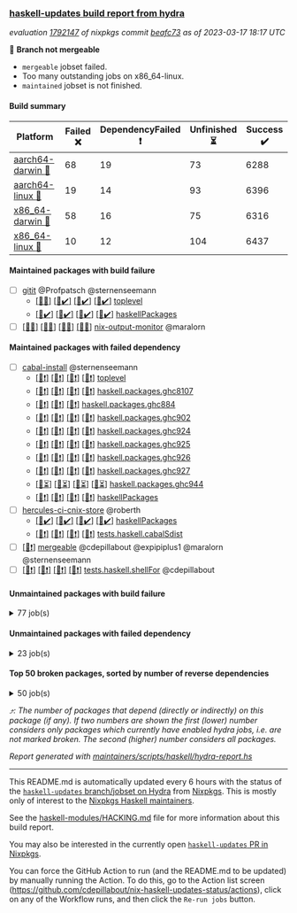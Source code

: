 ### [haskell-updates build report from hydra](https://hydra.nixos.org/jobset/nixpkgs/haskell-updates)
*evaluation [1792147](https://hydra.nixos.org/eval/1792147) of nixpkgs commit [beafc73](https://github.com/NixOS/nixpkgs/commits/beafc73774e756ccba5d3fc5baf2951e1de35300) as of 2023-03-17 18:17 UTC*

:red_circle: **Branch not mergeable**
  * `mergeable` jobset failed.
  * Too many outstanding jobs on x86_64-linux.
  * `maintained` jobset is not finished.

#### Build summary

 | Platform | Failed :x: | DependencyFailed :heavy_exclamation_mark: | Unfinished :hourglass_flowing_sand: | Success :heavy_check_mark: | 
 | --- | --- | --- | --- | --- | 
 | [aarch64-darwin :green_apple:](https://hydra.nixos.org/eval/1792147?filter=.aarch64-darwin) | 68 | 19 | 73 | 6288 | 
 | [aarch64-linux :iphone:](https://hydra.nixos.org/eval/1792147?filter=.aarch64-linux) | 19 | 14 | 93 | 6396 | 
 | [x86_64-darwin :apple:](https://hydra.nixos.org/eval/1792147?filter=.x86_64-darwin) | 58 | 16 | 75 | 6316 | 
 | [x86_64-linux :penguin:](https://hydra.nixos.org/eval/1792147?filter=.x86_64-linux) | 10 | 12 | 104 | 6437 | 
#### Maintained packages with build failure
- [ ] [gitit](https://hydra.nixos.org/eval/1792147?filter=gitit) @Profpatsch @sternenseemann
  - [[:green_apple::x:]](https://hydra.nixos.org/build/212824780) [[:iphone::heavy_check_mark:]](https://hydra.nixos.org/build/212837521) [[:apple::heavy_check_mark:]](https://hydra.nixos.org/build/212827322) [[:penguin::heavy_check_mark:]](https://hydra.nixos.org/build/212811791) [toplevel](https://hydra.nixos.org/eval/1792147?filter=gitit)
  - [[:green_apple::heavy_check_mark:]](https://hydra.nixos.org/build/212836199) [[:iphone::heavy_check_mark:]](https://hydra.nixos.org/build/212813012) [[:apple::heavy_check_mark:]](https://hydra.nixos.org/build/212833558) [[:penguin::heavy_check_mark:]](https://hydra.nixos.org/build/212816280) [haskellPackages](https://hydra.nixos.org/eval/1792147?filter=haskellPackages.gitit)
- [ ] [[:green_apple::x:]](https://hydra.nixos.org/build/212819221) [[:iphone::x:]](https://hydra.nixos.org/build/212835446) [[:apple::x:]](https://hydra.nixos.org/build/212832238) [[:penguin::x:]](https://hydra.nixos.org/build/212827991) [nix-output-monitor](https://hydra.nixos.org/eval/1792147?filter=nix-output-monitor) @maralorn
#### Maintained packages with failed dependency
- [ ] [cabal-install](https://hydra.nixos.org/eval/1792147?filter=cabal-install) @sternenseemann
  - [[:green_apple::heavy_exclamation_mark:]](https://hydra.nixos.org/build/212828092) [[:iphone::heavy_exclamation_mark:]](https://hydra.nixos.org/build/212823268) [[:apple::heavy_exclamation_mark:]](https://hydra.nixos.org/build/212832066) [[:penguin::heavy_exclamation_mark:]](https://hydra.nixos.org/build/212828962) [toplevel](https://hydra.nixos.org/eval/1792147?filter=cabal-install)
  - [[:green_apple::heavy_exclamation_mark:]](https://hydra.nixos.org/build/212822576) [[:iphone::heavy_exclamation_mark:]](https://hydra.nixos.org/build/212822421) [[:apple::heavy_exclamation_mark:]](https://hydra.nixos.org/build/212812984) [[:penguin::heavy_exclamation_mark:]](https://hydra.nixos.org/build/212823524) [haskell.packages.ghc8107](https://hydra.nixos.org/eval/1792147?filter=haskell.packages.ghc8107.cabal-install)
  -  [[:iphone::heavy_exclamation_mark:]](https://hydra.nixos.org/build/212821282) [[:apple::heavy_exclamation_mark:]](https://hydra.nixos.org/build/212834006) [[:penguin::heavy_exclamation_mark:]](https://hydra.nixos.org/build/212820708) [haskell.packages.ghc884](https://hydra.nixos.org/eval/1792147?filter=haskell.packages.ghc884.cabal-install)
  - [[:green_apple::heavy_exclamation_mark:]](https://hydra.nixos.org/build/212811641) [[:iphone::heavy_exclamation_mark:]](https://hydra.nixos.org/build/212824278) [[:apple::heavy_exclamation_mark:]](https://hydra.nixos.org/build/212817404) [[:penguin::heavy_exclamation_mark:]](https://hydra.nixos.org/build/212829178) [haskell.packages.ghc902](https://hydra.nixos.org/eval/1792147?filter=haskell.packages.ghc902.cabal-install)
  - [[:green_apple::heavy_exclamation_mark:]](https://hydra.nixos.org/build/212811679) [[:iphone::heavy_exclamation_mark:]](https://hydra.nixos.org/build/212836777) [[:apple::heavy_exclamation_mark:]](https://hydra.nixos.org/build/212825605) [[:penguin::heavy_exclamation_mark:]](https://hydra.nixos.org/build/212813331) [haskell.packages.ghc924](https://hydra.nixos.org/eval/1792147?filter=haskell.packages.ghc924.cabal-install)
  - [[:green_apple::heavy_exclamation_mark:]](https://hydra.nixos.org/build/212815250) [[:iphone::heavy_exclamation_mark:]](https://hydra.nixos.org/build/212824140) [[:apple::heavy_exclamation_mark:]](https://hydra.nixos.org/build/212831055) [[:penguin::heavy_exclamation_mark:]](https://hydra.nixos.org/build/212828010) [haskell.packages.ghc925](https://hydra.nixos.org/eval/1792147?filter=haskell.packages.ghc925.cabal-install)
  - [[:green_apple::heavy_exclamation_mark:]](https://hydra.nixos.org/build/212827116) [[:iphone::heavy_exclamation_mark:]](https://hydra.nixos.org/build/212832097) [[:apple::heavy_exclamation_mark:]](https://hydra.nixos.org/build/212814814) [[:penguin::heavy_exclamation_mark:]](https://hydra.nixos.org/build/212834466) [haskell.packages.ghc926](https://hydra.nixos.org/eval/1792147?filter=haskell.packages.ghc926.cabal-install)
  - [[:green_apple::heavy_exclamation_mark:]](https://hydra.nixos.org/build/212818876) [[:iphone::heavy_exclamation_mark:]](https://hydra.nixos.org/build/212830692) [[:apple::heavy_exclamation_mark:]](https://hydra.nixos.org/build/212824280) [[:penguin::heavy_exclamation_mark:]](https://hydra.nixos.org/build/212831890) [haskell.packages.ghc927](https://hydra.nixos.org/eval/1792147?filter=haskell.packages.ghc927.cabal-install)
  - [[:green_apple::hourglass_flowing_sand:]](https://hydra.nixos.org/build/213103918) [[:iphone::hourglass_flowing_sand:]](https://hydra.nixos.org/build/213104012) [[:apple::hourglass_flowing_sand:]](https://hydra.nixos.org/build/213104136) [[:penguin::hourglass_flowing_sand:]](https://hydra.nixos.org/build/213103942) [haskell.packages.ghc944](https://hydra.nixos.org/eval/1792147?filter=haskell.packages.ghc944.cabal-install)
  - [[:green_apple::heavy_exclamation_mark:]](https://hydra.nixos.org/build/212830302) [[:iphone::heavy_exclamation_mark:]](https://hydra.nixos.org/build/212827104) [[:apple::heavy_exclamation_mark:]](https://hydra.nixos.org/build/212834795) [[:penguin::heavy_exclamation_mark:]](https://hydra.nixos.org/build/212827602) [haskellPackages](https://hydra.nixos.org/eval/1792147?filter=haskellPackages.cabal-install)
- [ ] [hercules-ci-cnix-store](https://hydra.nixos.org/eval/1792147?filter=hercules-ci-cnix-store) @roberth
  - [[:green_apple::heavy_check_mark:]](https://hydra.nixos.org/build/212815892) [[:iphone::heavy_check_mark:]](https://hydra.nixos.org/build/212814278) [[:apple::heavy_check_mark:]](https://hydra.nixos.org/build/212835821) [[:penguin::heavy_check_mark:]](https://hydra.nixos.org/build/212815872) [haskellPackages](https://hydra.nixos.org/eval/1792147?filter=haskellPackages.hercules-ci-cnix-store)
  - [[:green_apple::heavy_exclamation_mark:]](https://hydra.nixos.org/build/212812258) [[:iphone::heavy_exclamation_mark:]](https://hydra.nixos.org/build/212820231) [[:apple::heavy_exclamation_mark:]](https://hydra.nixos.org/build/212832109) [[:penguin::heavy_exclamation_mark:]](https://hydra.nixos.org/build/212827871) [tests.haskell.cabalSdist](https://hydra.nixos.org/eval/1792147?filter=tests.haskell.cabalSdist.hercules-ci-cnix-store)
- [ ] [[:penguin::heavy_exclamation_mark:]](https://hydra.nixos.org/build/212819229) [mergeable](https://hydra.nixos.org/eval/1792147?filter=mergeable) @cdepillabout @expipiplus1 @maralorn @sternenseemann
- [ ] [[:green_apple::heavy_exclamation_mark:]](https://hydra.nixos.org/build/212831606) [[:iphone::heavy_exclamation_mark:]](https://hydra.nixos.org/build/212835324) [[:apple::heavy_exclamation_mark:]](https://hydra.nixos.org/build/212832338) [[:penguin::heavy_exclamation_mark:]](https://hydra.nixos.org/build/212833490) [tests.haskell.shellFor](https://hydra.nixos.org/eval/1792147?filter=tests.haskell.shellFor) @cdepillabout
#### Unmaintained packages with build failure
<details><summary>77 job(s) </summary>

- [ ] [[:green_apple::x:]](https://hydra.nixos.org/build/212816877) [[:iphone::x:]](https://hydra.nixos.org/build/212817766) [[:apple::x:]](https://hydra.nixos.org/build/212837691) [[:penguin::x:]](https://hydra.nixos.org/build/212816684) [haskellPackages.cabal-install-solver](https://hydra.nixos.org/eval/1792147?filter=haskellPackages.cabal-install-solver)  :arrow_heading_up: 2 | 2
- [ ] [[:green_apple::heavy_check_mark:]](https://hydra.nixos.org/build/212825832) [[:iphone::heavy_check_mark:]](https://hydra.nixos.org/build/212825347) [[:apple::x:]](https://hydra.nixos.org/build/212835167) [[:penguin::heavy_check_mark:]](https://hydra.nixos.org/build/212819244) [haskellPackages.quic](https://hydra.nixos.org/eval/1792147?filter=haskellPackages.quic)  :arrow_heading_up: 2 | 2
- [ ] [[:green_apple::x:]](https://hydra.nixos.org/build/212836264) [[:iphone::heavy_check_mark:]](https://hydra.nixos.org/build/212815533) [[:apple::heavy_check_mark:]](https://hydra.nixos.org/build/212836624) [[:penguin::heavy_check_mark:]](https://hydra.nixos.org/build/212821702) [haskellPackages.junit-xml](https://hydra.nixos.org/eval/1792147?filter=haskellPackages.junit-xml)  :arrow_heading_up: 1 | 9
- [ ] [[:green_apple::x:]](https://hydra.nixos.org/build/212835960) [[:iphone::x:]](https://hydra.nixos.org/build/212819424) [[:apple::heavy_check_mark:]](https://hydra.nixos.org/build/212820265) [[:penguin::heavy_check_mark:]](https://hydra.nixos.org/build/212824119) [haskellPackages.hw-simd](https://hydra.nixos.org/eval/1792147?filter=haskellPackages.hw-simd)  :arrow_heading_up: 1 | 8
- [ ] [[:green_apple::x:]](https://hydra.nixos.org/build/212820732) [[:iphone::heavy_check_mark:]](https://hydra.nixos.org/build/212824910) [[:apple::heavy_check_mark:]](https://hydra.nixos.org/build/212822729) [[:penguin::heavy_check_mark:]](https://hydra.nixos.org/build/212830270) [haskellPackages.hpath-directory](https://hydra.nixos.org/eval/1792147?filter=haskellPackages.hpath-directory)  :arrow_heading_up: 1 | 3
- [ ] [[:green_apple::heavy_check_mark:]](https://hydra.nixos.org/build/212826983) [[:iphone::x:]](https://hydra.nixos.org/build/212829231) [[:apple::heavy_check_mark:]](https://hydra.nixos.org/build/212835234) [[:penguin::heavy_check_mark:]](https://hydra.nixos.org/build/212828163) [haskellPackages.long-double](https://hydra.nixos.org/eval/1792147?filter=haskellPackages.long-double)  :arrow_heading_up: 1 | 2
- [ ] [[:green_apple::x:]](https://hydra.nixos.org/build/212830537) [[:iphone::heavy_check_mark:]](https://hydra.nixos.org/build/212836541) [[:apple::x:]](https://hydra.nixos.org/build/212835610) [[:penguin::heavy_check_mark:]](https://hydra.nixos.org/build/212823972) [haskellPackages.posix-socket](https://hydra.nixos.org/eval/1792147?filter=haskellPackages.posix-socket)  :arrow_heading_up: 1 | 2
- [ ] [[:green_apple::x:]](https://hydra.nixos.org/build/212821003) [[:iphone::x:]](https://hydra.nixos.org/build/212833806) [[:apple::x:]](https://hydra.nixos.org/build/212827778) [[:penguin::x:]](https://hydra.nixos.org/build/212821989) [haskellPackages.yaml-unscrambler](https://hydra.nixos.org/eval/1792147?filter=haskellPackages.yaml-unscrambler)  :arrow_heading_up: 1 | 2
- [ ] [[:green_apple::heavy_check_mark:]](https://hydra.nixos.org/build/212827603) [[:iphone::x:]](https://hydra.nixos.org/build/212826293) [[:apple::heavy_check_mark:]](https://hydra.nixos.org/build/212812844) [[:penguin::heavy_check_mark:]](https://hydra.nixos.org/build/212814221) [haskellPackages.nlopt-haskell](https://hydra.nixos.org/eval/1792147?filter=haskellPackages.nlopt-haskell)  :arrow_heading_up: 1 | 1
- [ ] [[:green_apple::x:]](https://hydra.nixos.org/build/212827697) [[:iphone::heavy_check_mark:]](https://hydra.nixos.org/build/212837338) [[:apple::x:]](https://hydra.nixos.org/build/212818004) [[:penguin::heavy_check_mark:]](https://hydra.nixos.org/build/212812987) [haskellPackages.openal-ffi](https://hydra.nixos.org/eval/1792147?filter=haskellPackages.openal-ffi)  :arrow_heading_up: 1 | 1
- [ ] [[:apple::x:]](https://hydra.nixos.org/build/212811187) [[:penguin::heavy_check_mark:]](https://hydra.nixos.org/build/212828003) [haskellPackages.swisstable](https://hydra.nixos.org/eval/1792147?filter=haskellPackages.swisstable)  :arrow_heading_up: 1 | 1
- [ ] [[:green_apple::heavy_check_mark:]](https://hydra.nixos.org/build/212820538) [[:iphone::x:]](https://hydra.nixos.org/build/212820394) [[:apple::heavy_check_mark:]](https://hydra.nixos.org/build/212815461) [[:penguin::heavy_check_mark:]](https://hydra.nixos.org/build/212833814) [haskellPackages.freetype2](https://hydra.nixos.org/eval/1792147?filter=haskellPackages.freetype2)  :arrow_heading_up: 0 | 10
- [ ] [[:green_apple::x:]](https://hydra.nixos.org/build/212812714) [[:iphone::heavy_check_mark:]](https://hydra.nixos.org/build/212832386) [[:apple::x:]](https://hydra.nixos.org/build/212824573) [[:penguin::heavy_check_mark:]](https://hydra.nixos.org/build/212827113) [haskellPackages.pipes-zlib](https://hydra.nixos.org/eval/1792147?filter=haskellPackages.pipes-zlib)  :arrow_heading_up: 0 | 5
- [ ] [[:green_apple::x:]](https://hydra.nixos.org/build/212832824) [[:iphone::heavy_check_mark:]](https://hydra.nixos.org/build/212828860) [[:apple::heavy_check_mark:]](https://hydra.nixos.org/build/212811303) [[:penguin::heavy_check_mark:]](https://hydra.nixos.org/build/212813153) [haskellPackages.folds](https://hydra.nixos.org/eval/1792147?filter=haskellPackages.folds)  :arrow_heading_up: 0 | 3
- [ ] [[:green_apple::x:]](https://hydra.nixos.org/build/212829325) [[:iphone::heavy_check_mark:]](https://hydra.nixos.org/build/212817299) [[:apple::heavy_check_mark:]](https://hydra.nixos.org/build/212815703) [[:penguin::heavy_check_mark:]](https://hydra.nixos.org/build/212825787) [haskellPackages.gauge](https://hydra.nixos.org/eval/1792147?filter=haskellPackages.gauge)  :arrow_heading_up: 0 | 3
- [ ] [[:green_apple::x:]](https://hydra.nixos.org/build/212814335) [[:iphone::x:]](https://hydra.nixos.org/build/212828686) [[:apple::heavy_check_mark:]](https://hydra.nixos.org/build/212815496) [[:penguin::heavy_check_mark:]](https://hydra.nixos.org/build/212820167) [haskellPackages.picosat](https://hydra.nixos.org/eval/1792147?filter=haskellPackages.picosat)  :arrow_heading_up: 0 | 3
- [ ] [[:green_apple::x:]](https://hydra.nixos.org/build/212828398) [[:iphone::heavy_check_mark:]](https://hydra.nixos.org/build/212829475) [[:apple::heavy_check_mark:]](https://hydra.nixos.org/build/212820967) [[:penguin::heavy_check_mark:]](https://hydra.nixos.org/build/212815368) [haskellPackages.LibZip](https://hydra.nixos.org/eval/1792147?filter=haskellPackages.LibZip)  :arrow_heading_up: 0 | 2
- [ ] [[:green_apple::x:]](https://hydra.nixos.org/build/212811142) [[:iphone::x:]](https://hydra.nixos.org/build/212828777) [[:apple::x:]](https://hydra.nixos.org/build/212817810) [[:penguin::x:]](https://hydra.nixos.org/build/212827416) [haskellPackages.json-rpc](https://hydra.nixos.org/eval/1792147?filter=haskellPackages.json-rpc)  :arrow_heading_up: 0 | 2
- [ ] [[:green_apple::x:]](https://hydra.nixos.org/build/212832143) [[:iphone::heavy_check_mark:]](https://hydra.nixos.org/build/212837001) [[:apple::heavy_check_mark:]](https://hydra.nixos.org/build/212822805) [[:penguin::heavy_check_mark:]](https://hydra.nixos.org/build/212813771) [haskellPackages.rocksdb-haskell](https://hydra.nixos.org/eval/1792147?filter=haskellPackages.rocksdb-haskell)  :arrow_heading_up: 0 | 2
- [ ] [[:green_apple::x:]](https://hydra.nixos.org/build/212820033) [[:iphone::heavy_check_mark:]](https://hydra.nixos.org/build/212834264) [[:apple::x:]](https://hydra.nixos.org/build/212830634) [[:penguin::heavy_check_mark:]](https://hydra.nixos.org/build/212832646) [haskellPackages.h-raylib](https://hydra.nixos.org/eval/1792147?filter=haskellPackages.h-raylib)  :arrow_heading_up: 0 | 1
- [ ] [[:green_apple::x:]](https://hydra.nixos.org/build/212828211) [[:iphone::heavy_check_mark:]](https://hydra.nixos.org/build/212823707) [[:apple::x:]](https://hydra.nixos.org/build/212822857) [[:penguin::heavy_check_mark:]](https://hydra.nixos.org/build/212826651) [haskellPackages.hamid](https://hydra.nixos.org/eval/1792147?filter=haskellPackages.hamid)  :arrow_heading_up: 0 | 1
- [ ] [[:green_apple::heavy_check_mark:]](https://hydra.nixos.org/build/212833897) [[:iphone::heavy_check_mark:]](https://hydra.nixos.org/build/212836130) [[:apple::x:]](https://hydra.nixos.org/build/212829865) [[:penguin::heavy_check_mark:]](https://hydra.nixos.org/build/212836214) [haskellPackages.hmatrix-morpheus](https://hydra.nixos.org/eval/1792147?filter=haskellPackages.hmatrix-morpheus)  :arrow_heading_up: 0 | 1
- [ ] [[:green_apple::x:]](https://hydra.nixos.org/build/212837244) [[:iphone::heavy_check_mark:]](https://hydra.nixos.org/build/212829453) [[:apple::x:]](https://hydra.nixos.org/build/212815680) [[:penguin::heavy_check_mark:]](https://hydra.nixos.org/build/212824657) [haskellPackages.huckleberry](https://hydra.nixos.org/eval/1792147?filter=haskellPackages.huckleberry)  :arrow_heading_up: 0 | 1
- [ ] [[:green_apple::x:]](https://hydra.nixos.org/build/212836067) [[:iphone::heavy_check_mark:]](https://hydra.nixos.org/build/212819219) [[:apple::x:]](https://hydra.nixos.org/build/212811430) [[:penguin::heavy_check_mark:]](https://hydra.nixos.org/build/212812571) [haskellPackages.select](https://hydra.nixos.org/eval/1792147?filter=haskellPackages.select)  :arrow_heading_up: 0 | 1
- [ ] [[:green_apple::x:]](https://hydra.nixos.org/build/212832349) [[:iphone::heavy_check_mark:]](https://hydra.nixos.org/build/212827134) [[:apple::x:]](https://hydra.nixos.org/build/212825873) [[:penguin::heavy_check_mark:]](https://hydra.nixos.org/build/212823307) [haskellPackages.sysinfo](https://hydra.nixos.org/eval/1792147?filter=haskellPackages.sysinfo)  :arrow_heading_up: 0 | 1
- [ ] [[:green_apple::heavy_check_mark:]](https://hydra.nixos.org/build/212823496) [[:iphone::heavy_check_mark:]](https://hydra.nixos.org/build/212818936) [[:apple::x:]](https://hydra.nixos.org/build/212829242) [[:penguin::heavy_check_mark:]](https://hydra.nixos.org/build/212837428) [haskellPackages.FractalArt](https://hydra.nixos.org/eval/1792147?filter=haskellPackages.FractalArt) 
- [ ] [[:green_apple::heavy_check_mark:]](https://hydra.nixos.org/build/212824500) [[:iphone::x:]](https://hydra.nixos.org/build/212832489) [[:apple::heavy_check_mark:]](https://hydra.nixos.org/build/212826321) [[:penguin::heavy_check_mark:]](https://hydra.nixos.org/build/212829080) [haskellPackages.HsASA](https://hydra.nixos.org/eval/1792147?filter=haskellPackages.HsASA) 
- [ ] [[:green_apple::x:]](https://hydra.nixos.org/build/212824634) [[:iphone::heavy_check_mark:]](https://hydra.nixos.org/build/212821147) [[:apple::x:]](https://hydra.nixos.org/build/212829701) [[:penguin::heavy_check_mark:]](https://hydra.nixos.org/build/212834488) [haskellPackages.al](https://hydra.nixos.org/eval/1792147?filter=haskellPackages.al) 
- [ ] [[:green_apple::heavy_check_mark:]](https://hydra.nixos.org/build/212833016) [[:iphone::heavy_check_mark:]](https://hydra.nixos.org/build/212834331) [[:apple::x:]](https://hydra.nixos.org/build/212811587) [[:penguin::heavy_check_mark:]](https://hydra.nixos.org/build/212811774) [haskellPackages.env-extra](https://hydra.nixos.org/eval/1792147?filter=haskellPackages.env-extra) 
- [ ] [[:green_apple::x:]](https://hydra.nixos.org/build/212831583) [[:iphone::heavy_check_mark:]](https://hydra.nixos.org/build/212820871) [[:apple::x:]](https://hydra.nixos.org/build/212812959) [[:penguin::heavy_check_mark:]](https://hydra.nixos.org/build/212814376) [haskellPackages.epub-tools](https://hydra.nixos.org/eval/1792147?filter=haskellPackages.epub-tools) 
- [ ] [[:green_apple::x:]](https://hydra.nixos.org/build/212824787) [[:iphone::heavy_check_mark:]](https://hydra.nixos.org/build/212814615) [[:apple::heavy_check_mark:]](https://hydra.nixos.org/build/212825860) [[:penguin::heavy_check_mark:]](https://hydra.nixos.org/build/212828368) [haskellPackages.executable-hash](https://hydra.nixos.org/eval/1792147?filter=haskellPackages.executable-hash) 
- [ ] [[:green_apple::x:]](https://hydra.nixos.org/build/212831684) [[:iphone::heavy_check_mark:]](https://hydra.nixos.org/build/212829182) [[:apple::x:]](https://hydra.nixos.org/build/212811217) [[:penguin::heavy_check_mark:]](https://hydra.nixos.org/build/212827650) [haskellPackages.float128](https://hydra.nixos.org/eval/1792147?filter=haskellPackages.float128) 
- [ ] [[:green_apple::x:]](https://hydra.nixos.org/build/212825834) [[:iphone::heavy_check_mark:]](https://hydra.nixos.org/build/212832897) [[:apple::x:]](https://hydra.nixos.org/build/212836298) [[:penguin::heavy_check_mark:]](https://hydra.nixos.org/build/212819688) [haskellPackages.fudgets](https://hydra.nixos.org/eval/1792147?filter=haskellPackages.fudgets) 
- [ ] [[:green_apple::x:]](https://hydra.nixos.org/build/212812696) [[:iphone::heavy_check_mark:]](https://hydra.nixos.org/build/212820207) [[:apple::x:]](https://hydra.nixos.org/build/212828929) [[:penguin::heavy_check_mark:]](https://hydra.nixos.org/build/212823076) [haskellPackages.gerrit](https://hydra.nixos.org/eval/1792147?filter=haskellPackages.gerrit) 
- [ ] [[:green_apple::x:]](https://hydra.nixos.org/build/212827867) [[:iphone::x:]](https://hydra.nixos.org/build/212818494) [[:apple::x:]](https://hydra.nixos.org/build/212812541) [[:penguin::x:]](https://hydra.nixos.org/build/212830839) [haskellPackages.goldplate](https://hydra.nixos.org/eval/1792147?filter=haskellPackages.goldplate) 
- [ ] [[:green_apple::x:]](https://hydra.nixos.org/build/212822005) [[:apple::x:]](https://hydra.nixos.org/build/212831588) [haskellPackages.gtk-mac-integration](https://hydra.nixos.org/eval/1792147?filter=haskellPackages.gtk-mac-integration) 
- [ ] [[:green_apple::x:]](https://hydra.nixos.org/build/212813593) [[:iphone::heavy_check_mark:]](https://hydra.nixos.org/build/212832549) [[:apple::x:]](https://hydra.nixos.org/build/212830280) [[:penguin::heavy_check_mark:]](https://hydra.nixos.org/build/212821320) [haskellPackages.gtk-traymanager](https://hydra.nixos.org/eval/1792147?filter=haskellPackages.gtk-traymanager) 
- [ ] [[:green_apple::x:]](https://hydra.nixos.org/build/212831093) [[:apple::x:]](https://hydra.nixos.org/build/212830491) [haskellPackages.gtk3-mac-integration](https://hydra.nixos.org/eval/1792147?filter=haskellPackages.gtk3-mac-integration) 
- [ ] [[:green_apple::x:]](https://hydra.nixos.org/build/212837351) [[:iphone::x:]](https://hydra.nixos.org/build/212816199) [[:apple::x:]](https://hydra.nixos.org/build/212812905) [[:penguin::x:]](https://hydra.nixos.org/build/212823532) [haskellPackages.halide-haskell](https://hydra.nixos.org/eval/1792147?filter=haskellPackages.halide-haskell) 
- [ ] [[:green_apple::x:]](https://hydra.nixos.org/build/212813172) [[:iphone::heavy_check_mark:]](https://hydra.nixos.org/build/212836835) [[:apple::x:]](https://hydra.nixos.org/build/212828791) [[:penguin::heavy_check_mark:]](https://hydra.nixos.org/build/212811455) [haskellPackages.highlight](https://hydra.nixos.org/eval/1792147?filter=haskellPackages.highlight) 
- [ ] [[:green_apple::x:]](https://hydra.nixos.org/build/212820870) [[:iphone::heavy_check_mark:]](https://hydra.nixos.org/build/212832815) [[:apple::x:]](https://hydra.nixos.org/build/212825100) [[:penguin::heavy_check_mark:]](https://hydra.nixos.org/build/212832998) [haskellPackages.hinotify-conduit](https://hydra.nixos.org/eval/1792147?filter=haskellPackages.hinotify-conduit) 
- [ ] [[:green_apple::x:]](https://hydra.nixos.org/build/212813211) [[:iphone::x:]](https://hydra.nixos.org/build/212830027) [[:apple::x:]](https://hydra.nixos.org/build/212817035) [[:penguin::x:]](https://hydra.nixos.org/build/212827490) [haskellPackages.hspec-api](https://hydra.nixos.org/eval/1792147?filter=haskellPackages.hspec-api) 
- [ ] [[:green_apple::x:]](https://hydra.nixos.org/build/212827590) [[:iphone::heavy_check_mark:]](https://hydra.nixos.org/build/212829801) [[:apple::x:]](https://hydra.nixos.org/build/212820950) [[:penguin::heavy_check_mark:]](https://hydra.nixos.org/build/212827663) [haskellPackages.hsshellscript](https://hydra.nixos.org/eval/1792147?filter=haskellPackages.hsshellscript) 
- [ ] [[:green_apple::x:]](https://hydra.nixos.org/build/212828744) [[:iphone::heavy_check_mark:]](https://hydra.nixos.org/build/212830888) [[:apple::x:]](https://hydra.nixos.org/build/212836247) [[:penguin::heavy_check_mark:]](https://hydra.nixos.org/build/212814311) [haskellPackages.hssourceinfo](https://hydra.nixos.org/eval/1792147?filter=haskellPackages.hssourceinfo) 
- [ ] [[:green_apple::x:]](https://hydra.nixos.org/build/212835921) [[:iphone::heavy_check_mark:]](https://hydra.nixos.org/build/212825506) [[:apple::x:]](https://hydra.nixos.org/build/212835515) [[:penguin::heavy_check_mark:]](https://hydra.nixos.org/build/212831008) [haskellPackages.hunspell-hs](https://hydra.nixos.org/eval/1792147?filter=haskellPackages.hunspell-hs) 
- [ ] [[:apple::x:]](https://hydra.nixos.org/build/212831484) [[:penguin::heavy_check_mark:]](https://hydra.nixos.org/build/212821842) [haskellPackages.inline-asm](https://hydra.nixos.org/eval/1792147?filter=haskellPackages.inline-asm) 
- [ ] [[:green_apple::x:]](https://hydra.nixos.org/build/212819228) [[:iphone::heavy_check_mark:]](https://hydra.nixos.org/build/212830695) [[:apple::x:]](https://hydra.nixos.org/build/212830371) [[:penguin::heavy_check_mark:]](https://hydra.nixos.org/build/212824600) [haskellPackages.interprocess](https://hydra.nixos.org/eval/1792147?filter=haskellPackages.interprocess) 
- [ ] [[:green_apple::x:]](https://hydra.nixos.org/build/212833756) [[:iphone::heavy_check_mark:]](https://hydra.nixos.org/build/212825403) [[:apple::x:]](https://hydra.nixos.org/build/212820546) [[:penguin::heavy_check_mark:]](https://hydra.nixos.org/build/212826020) [haskellPackages.intricacy](https://hydra.nixos.org/eval/1792147?filter=haskellPackages.intricacy) 
- [ ] [[:green_apple::x:]](https://hydra.nixos.org/build/212828660) [[:iphone::heavy_check_mark:]](https://hydra.nixos.org/build/212819941) [[:apple::x:]](https://hydra.nixos.org/build/212836045) [[:penguin::heavy_check_mark:]](https://hydra.nixos.org/build/212833331) [haskellPackages.ipcvar](https://hydra.nixos.org/eval/1792147?filter=haskellPackages.ipcvar) 
- [ ] [[:green_apple::x:]](https://hydra.nixos.org/build/212836193) [[:apple::x:]](https://hydra.nixos.org/build/212818288) [haskellPackages.kqueue](https://hydra.nixos.org/eval/1792147?filter=haskellPackages.kqueue) 
- [ ] [[:green_apple::x:]](https://hydra.nixos.org/build/212829391) [[:iphone::heavy_check_mark:]](https://hydra.nixos.org/build/212832128) [[:apple::heavy_check_mark:]](https://hydra.nixos.org/build/212822772) [[:penguin::heavy_check_mark:]](https://hydra.nixos.org/build/212828618) [haskellPackages.leveldb-haskell-fork](https://hydra.nixos.org/eval/1792147?filter=haskellPackages.leveldb-haskell-fork) 
- [ ] [[:green_apple::x:]](https://hydra.nixos.org/build/212833001) [[:iphone::heavy_check_mark:]](https://hydra.nixos.org/build/212822237) [[:apple::x:]](https://hydra.nixos.org/build/212816268) [[:penguin::heavy_check_mark:]](https://hydra.nixos.org/build/212816844) [haskellPackages.linux-framebuffer](https://hydra.nixos.org/eval/1792147?filter=haskellPackages.linux-framebuffer) 
- [ ] [[:green_apple::x:]](https://hydra.nixos.org/build/212831568) [[:iphone::heavy_check_mark:]](https://hydra.nixos.org/build/212833922) [[:apple::x:]](https://hydra.nixos.org/build/212823449) [[:penguin::heavy_check_mark:]](https://hydra.nixos.org/build/212822736) [haskellPackages.mediawiki2latex](https://hydra.nixos.org/eval/1792147?filter=haskellPackages.mediawiki2latex) 
- [ ] [[:green_apple::x:]](https://hydra.nixos.org/build/212826951) [[:iphone::heavy_check_mark:]](https://hydra.nixos.org/build/212822827) [[:apple::x:]](https://hydra.nixos.org/build/212822871) [[:penguin::heavy_check_mark:]](https://hydra.nixos.org/build/212835254) [haskellPackages.memfd](https://hydra.nixos.org/eval/1792147?filter=haskellPackages.memfd) 
- [ ] [[:green_apple::x:]](https://hydra.nixos.org/build/212811850) [[:iphone::heavy_check_mark:]](https://hydra.nixos.org/build/212820083) [[:apple::x:]](https://hydra.nixos.org/build/212816554) [[:penguin::heavy_check_mark:]](https://hydra.nixos.org/build/212811892) [haskellPackages.memzero](https://hydra.nixos.org/eval/1792147?filter=haskellPackages.memzero) 
- [ ] [[:green_apple::x:]](https://hydra.nixos.org/build/212817981) [[:iphone::x:]](https://hydra.nixos.org/build/212835132) [[:apple::x:]](https://hydra.nixos.org/build/212819546) [[:penguin::x:]](https://hydra.nixos.org/build/212811942) [haskellPackages.monocypher](https://hydra.nixos.org/eval/1792147?filter=haskellPackages.monocypher) 
- [ ] [[:green_apple::x:]](https://hydra.nixos.org/build/212821479) [[:iphone::x:]](https://hydra.nixos.org/build/212827995) [[:apple::x:]](https://hydra.nixos.org/build/212830624) [[:penguin::x:]](https://hydra.nixos.org/build/212818174) [haskellPackages.mosaico-lib](https://hydra.nixos.org/eval/1792147?filter=haskellPackages.mosaico-lib) 
- [ ] [[:green_apple::x:]](https://hydra.nixos.org/build/212825206) [[:iphone::heavy_check_mark:]](https://hydra.nixos.org/build/212811786) [[:apple::x:]](https://hydra.nixos.org/build/212818058) [[:penguin::heavy_check_mark:]](https://hydra.nixos.org/build/212823512) [haskellPackages.nix-serve-ng](https://hydra.nixos.org/eval/1792147?filter=haskellPackages.nix-serve-ng) 
- [ ] [[:green_apple::x:]](https://hydra.nixos.org/build/212826353) [[:iphone::heavy_check_mark:]](https://hydra.nixos.org/build/212817987) [[:apple::heavy_check_mark:]](https://hydra.nixos.org/build/212817466) [[:penguin::heavy_check_mark:]](https://hydra.nixos.org/build/212811449) [haskellPackages.perceptual-hash](https://hydra.nixos.org/eval/1792147?filter=haskellPackages.perceptual-hash) 
- [ ] [[:green_apple::x:]](https://hydra.nixos.org/build/212826178) [[:iphone::heavy_check_mark:]](https://hydra.nixos.org/build/212825209) [[:apple::x:]](https://hydra.nixos.org/build/212815120) [[:penguin::heavy_check_mark:]](https://hydra.nixos.org/build/212822875) [haskellPackages.persistent-pagination](https://hydra.nixos.org/eval/1792147?filter=haskellPackages.persistent-pagination) 
- [ ] [[:green_apple::x:]](https://hydra.nixos.org/build/212813369) [[:iphone::heavy_check_mark:]](https://hydra.nixos.org/build/212815183) [[:apple::x:]](https://hydra.nixos.org/build/212831650) [[:penguin::heavy_check_mark:]](https://hydra.nixos.org/build/212817503) [haskellPackages.phatsort](https://hydra.nixos.org/eval/1792147?filter=haskellPackages.phatsort) 
- [ ] [[:green_apple::x:]](https://hydra.nixos.org/build/212832722) [[:iphone::heavy_check_mark:]](https://hydra.nixos.org/build/212833817) [[:apple::x:]](https://hydra.nixos.org/build/212820723) [[:penguin::heavy_check_mark:]](https://hydra.nixos.org/build/212818533) [haskellPackages.ping-wrapper](https://hydra.nixos.org/eval/1792147?filter=haskellPackages.ping-wrapper) 
- [ ] [[:green_apple::x:]](https://hydra.nixos.org/build/212828303) [[:iphone::x:]](https://hydra.nixos.org/build/212822582) [[:apple::x:]](https://hydra.nixos.org/build/212812704) [[:penguin::x:]](https://hydra.nixos.org/build/212819440) [haskellPackages.poolboy](https://hydra.nixos.org/eval/1792147?filter=haskellPackages.poolboy) 
- [ ] [[:green_apple::x:]](https://hydra.nixos.org/build/212834408) [[:iphone::heavy_check_mark:]](https://hydra.nixos.org/build/212827736) [[:apple::x:]](https://hydra.nixos.org/build/212818368) [[:penguin::heavy_check_mark:]](https://hydra.nixos.org/build/212815373) [haskellPackages.posix-timer](https://hydra.nixos.org/eval/1792147?filter=haskellPackages.posix-timer) 
- [ ] [[:green_apple::x:]](https://hydra.nixos.org/build/212829128) [[:iphone::heavy_check_mark:]](https://hydra.nixos.org/build/212827710) [[:apple::x:]](https://hydra.nixos.org/build/212831840) [[:penguin::heavy_check_mark:]](https://hydra.nixos.org/build/212836984) [haskellPackages.procex](https://hydra.nixos.org/eval/1792147?filter=haskellPackages.procex) 
- [ ] [[:green_apple::x:]](https://hydra.nixos.org/build/212825646) [[:iphone::heavy_check_mark:]](https://hydra.nixos.org/build/212823862) [[:apple::x:]](https://hydra.nixos.org/build/212812151) [[:penguin::heavy_check_mark:]](https://hydra.nixos.org/build/212812654) [haskellPackages.pthread](https://hydra.nixos.org/eval/1792147?filter=haskellPackages.pthread) 
- [ ] [[:green_apple::x:]](https://hydra.nixos.org/build/212823291) [[:iphone::heavy_check_mark:]](https://hydra.nixos.org/build/212825331) [[:apple::x:]](https://hydra.nixos.org/build/212814686) [[:penguin::heavy_check_mark:]](https://hydra.nixos.org/build/212815468) [haskellPackages.sandwich-webdriver](https://hydra.nixos.org/eval/1792147?filter=haskellPackages.sandwich-webdriver) 
- [ ] [[:green_apple::x:]](https://hydra.nixos.org/build/212819010) [[:iphone::heavy_check_mark:]](https://hydra.nixos.org/build/212816564) [[:apple::x:]](https://hydra.nixos.org/build/212819762) [[:penguin::heavy_check_mark:]](https://hydra.nixos.org/build/212821722) [haskellPackages.servant-serialization](https://hydra.nixos.org/eval/1792147?filter=haskellPackages.servant-serialization) 
- [ ] [[:green_apple::x:]](https://hydra.nixos.org/build/212835406) [[:iphone::heavy_check_mark:]](https://hydra.nixos.org/build/212834528) [[:apple::heavy_check_mark:]](https://hydra.nixos.org/build/212825391) [[:penguin::heavy_check_mark:]](https://hydra.nixos.org/build/212825763) [haskellPackages.shared-memory](https://hydra.nixos.org/eval/1792147?filter=haskellPackages.shared-memory) 
- [ ] [[:green_apple::x:]](https://hydra.nixos.org/build/212825415) [[:iphone::heavy_check_mark:]](https://hydra.nixos.org/build/212820672) [[:apple::x:]](https://hydra.nixos.org/build/212815955) [[:penguin::heavy_check_mark:]](https://hydra.nixos.org/build/212837031) [haskellPackages.tailfile-hinotify](https://hydra.nixos.org/eval/1792147?filter=haskellPackages.tailfile-hinotify) 
- [ ] [[:iphone::x:]](https://hydra.nixos.org/build/212823710) [[:penguin::heavy_check_mark:]](https://hydra.nixos.org/build/212817872) [haskellPackages.tasty-papi](https://hydra.nixos.org/eval/1792147?filter=haskellPackages.tasty-papi) 
- [ ] [[:green_apple::x:]](https://hydra.nixos.org/build/212828768) [[:iphone::x:]](https://hydra.nixos.org/build/212830236) [[:apple::heavy_check_mark:]](https://hydra.nixos.org/build/212834866) [[:penguin::heavy_check_mark:]](https://hydra.nixos.org/build/212825835) [haskellPackages.wiringPi](https://hydra.nixos.org/eval/1792147?filter=haskellPackages.wiringPi) 
- [ ] [[:green_apple::x:]](https://hydra.nixos.org/build/212834385) [[:iphone::x:]](https://hydra.nixos.org/build/212834201) [[:apple::heavy_check_mark:]](https://hydra.nixos.org/build/212824710) [[:penguin::heavy_check_mark:]](https://hydra.nixos.org/build/212836821) [haskellPackages.x86-64bit](https://hydra.nixos.org/eval/1792147?filter=haskellPackages.x86-64bit) 
- [ ] [[:green_apple::x:]](https://hydra.nixos.org/build/212821563) [[:iphone::heavy_check_mark:]](https://hydra.nixos.org/build/212812866) [[:apple::x:]](https://hydra.nixos.org/build/212829612) [[:penguin::heavy_check_mark:]](https://hydra.nixos.org/build/212827369) [haskellPackages.xmonad-utils](https://hydra.nixos.org/eval/1792147?filter=haskellPackages.xmonad-utils) 
- [ ] [[:green_apple::x:]](https://hydra.nixos.org/build/212813305) [[:iphone::heavy_check_mark:]](https://hydra.nixos.org/build/212833557) [[:apple::x:]](https://hydra.nixos.org/build/212827507) [[:penguin::heavy_check_mark:]](https://hydra.nixos.org/build/212834815) [haskellPackages.yoga](https://hydra.nixos.org/eval/1792147?filter=haskellPackages.yoga) 
- [ ] [[:green_apple::x:]](https://hydra.nixos.org/build/212831441) [[:iphone::heavy_check_mark:]](https://hydra.nixos.org/build/212831113) [[:apple::hourglass_flowing_sand:]](https://hydra.nixos.org/build/212826528) [[:penguin::heavy_check_mark:]](https://hydra.nixos.org/build/212833880) [haskellPackages.zot](https://hydra.nixos.org/eval/1792147?filter=haskellPackages.zot) 
- [ ] [[:green_apple::x:]](https://hydra.nixos.org/build/212830628) [[:iphone::heavy_check_mark:]](https://hydra.nixos.org/build/212837334) [[:apple::x:]](https://hydra.nixos.org/build/212820973) [[:penguin::heavy_check_mark:]](https://hydra.nixos.org/build/212815873) [haskellPackages.zxcvbn-c](https://hydra.nixos.org/eval/1792147?filter=haskellPackages.zxcvbn-c) 
</details>

#### Unmaintained packages with failed dependency
<details><summary>23 job(s) </summary>

- [ ] [[:green_apple::heavy_check_mark:]](https://hydra.nixos.org/build/212831557) [[:iphone::heavy_check_mark:]](https://hydra.nixos.org/build/212819630) [[:apple::heavy_exclamation_mark:]](https://hydra.nixos.org/build/212818323) [[:penguin::heavy_check_mark:]](https://hydra.nixos.org/build/212816048) [haskellPackages.http3](https://hydra.nixos.org/eval/1792147?filter=haskellPackages.http3)  :arrow_heading_up: 1 | 1
- [ ] [[:green_apple::heavy_exclamation_mark:]](https://hydra.nixos.org/build/212814033) [[:iphone::heavy_check_mark:]](https://hydra.nixos.org/build/212825101) [[:apple::heavy_check_mark:]](https://hydra.nixos.org/build/212814572) [[:penguin::heavy_check_mark:]](https://hydra.nixos.org/build/212815153) [haskellPackages.pretty-diff](https://hydra.nixos.org/eval/1792147?filter=haskellPackages.pretty-diff)  :arrow_heading_up: 0 | 12
- [ ] [[:green_apple::heavy_exclamation_mark:]](https://hydra.nixos.org/build/212830949) [[:iphone::heavy_exclamation_mark:]](https://hydra.nixos.org/build/212822951) [[:apple::heavy_check_mark:]](https://hydra.nixos.org/build/212812616) [[:penguin::heavy_check_mark:]](https://hydra.nixos.org/build/212823882) [haskellPackages.hw-dsv](https://hydra.nixos.org/eval/1792147?filter=haskellPackages.hw-dsv)  :arrow_heading_up: 0 | 3
- [ ] [[:green_apple::heavy_exclamation_mark:]](https://hydra.nixos.org/build/212837440) [[:iphone::heavy_exclamation_mark:]](https://hydra.nixos.org/build/212824193) [[:apple::heavy_exclamation_mark:]](https://hydra.nixos.org/build/212826551) [[:penguin::heavy_exclamation_mark:]](https://hydra.nixos.org/build/212822106) [haskellPackages.domain](https://hydra.nixos.org/eval/1792147?filter=haskellPackages.domain)  :arrow_heading_up: 0 | 1
- [ ] [[:green_apple::heavy_exclamation_mark:]](https://hydra.nixos.org/build/212817649) [[:iphone::heavy_check_mark:]](https://hydra.nixos.org/build/212826948) [[:apple::heavy_exclamation_mark:]](https://hydra.nixos.org/build/212817963) [[:penguin::heavy_check_mark:]](https://hydra.nixos.org/build/212834752) [haskellPackages.network-dns](https://hydra.nixos.org/eval/1792147?filter=haskellPackages.network-dns)  :arrow_heading_up: 0 | 1
- [ ] [[:green_apple::heavy_exclamation_mark:]](https://hydra.nixos.org/build/212833083) [[:iphone::heavy_exclamation_mark:]](https://hydra.nixos.org/build/212819107) [[:apple::heavy_exclamation_mark:]](https://hydra.nixos.org/build/212819640) [[:penguin::heavy_exclamation_mark:]](https://hydra.nixos.org/build/212831927) [haskellPackages.agda2lagda](https://hydra.nixos.org/eval/1792147?filter=haskellPackages.agda2lagda) 
- [ ] [bootGhcjs](https://hydra.nixos.org/eval/1792147?filter=bootGhcjs) 
  - [[:green_apple::heavy_exclamation_mark:]](https://hydra.nixos.org/build/212813930) [[:iphone::heavy_exclamation_mark:]](https://hydra.nixos.org/build/212822719) [[:apple::heavy_exclamation_mark:]](https://hydra.nixos.org/build/212827478) [[:penguin::heavy_exclamation_mark:]](https://hydra.nixos.org/build/212832845) [haskell.compiler.ghcjs](https://hydra.nixos.org/eval/1792147?filter=haskell.compiler.ghcjs.bootGhcjs)
  - [[:green_apple::heavy_exclamation_mark:]](https://hydra.nixos.org/build/212830259) [[:iphone::heavy_exclamation_mark:]](https://hydra.nixos.org/build/212831004) [[:apple::heavy_exclamation_mark:]](https://hydra.nixos.org/build/212834370) [[:penguin::heavy_exclamation_mark:]](https://hydra.nixos.org/build/212823016) [haskell.compiler.ghcjs810](https://hydra.nixos.org/eval/1792147?filter=haskell.compiler.ghcjs810.bootGhcjs)
- [ ] [[:green_apple::heavy_exclamation_mark:]](https://hydra.nixos.org/build/212827096) [[:iphone::heavy_exclamation_mark:]](https://hydra.nixos.org/build/212833368) [[:apple::heavy_exclamation_mark:]](https://hydra.nixos.org/build/212835081) [[:penguin::heavy_exclamation_mark:]](https://hydra.nixos.org/build/212826584) [haskellPackages.domain-aeson](https://hydra.nixos.org/eval/1792147?filter=haskellPackages.domain-aeson) 
- [ ] [[:green_apple::heavy_exclamation_mark:]](https://hydra.nixos.org/build/212819844) [[:iphone::heavy_exclamation_mark:]](https://hydra.nixos.org/build/212821574) [[:apple::heavy_exclamation_mark:]](https://hydra.nixos.org/build/212829334) [[:penguin::heavy_exclamation_mark:]](https://hydra.nixos.org/build/212832784) [haskellPackages.domain-cereal](https://hydra.nixos.org/eval/1792147?filter=haskellPackages.domain-cereal) 
- [ ] [[:green_apple::heavy_exclamation_mark:]](https://hydra.nixos.org/build/212816300) [[:iphone::heavy_exclamation_mark:]](https://hydra.nixos.org/build/212814811) [[:apple::heavy_exclamation_mark:]](https://hydra.nixos.org/build/212833329) [[:penguin::heavy_exclamation_mark:]](https://hydra.nixos.org/build/212829416) [haskellPackages.guardian](https://hydra.nixos.org/eval/1792147?filter=haskellPackages.guardian) 
- [ ] [[:green_apple::heavy_exclamation_mark:]](https://hydra.nixos.org/build/212822406) [[:iphone::heavy_exclamation_mark:]](https://hydra.nixos.org/build/212815075) [[:apple::heavy_exclamation_mark:]](https://hydra.nixos.org/build/212825601) [[:penguin::heavy_exclamation_mark:]](https://hydra.nixos.org/build/212821498) [tests.haskell.cabalSdist.helloFromCabalSdist](https://hydra.nixos.org/eval/1792147?filter=tests.haskell.cabalSdist.helloFromCabalSdist) 
- [ ] [[:green_apple::heavy_check_mark:]](https://hydra.nixos.org/build/212812194) [[:iphone::heavy_exclamation_mark:]](https://hydra.nixos.org/build/212829955) [[:apple::heavy_check_mark:]](https://hydra.nixos.org/build/212823502) [[:penguin::heavy_check_mark:]](https://hydra.nixos.org/build/212823167) [haskellPackages.hmatrix-nlopt](https://hydra.nixos.org/eval/1792147?filter=haskellPackages.hmatrix-nlopt) 
- [ ] [[:green_apple::heavy_exclamation_mark:]](https://hydra.nixos.org/build/212813718) [[:iphone::heavy_check_mark:]](https://hydra.nixos.org/build/212836954) [[:apple::heavy_check_mark:]](https://hydra.nixos.org/build/212833119) [[:penguin::heavy_check_mark:]](https://hydra.nixos.org/build/212827610) [haskellPackages.hpath-io](https://hydra.nixos.org/eval/1792147?filter=haskellPackages.hpath-io) 
- [ ] [[:apple::heavy_exclamation_mark:]](https://hydra.nixos.org/build/212837042) [[:penguin::heavy_check_mark:]](https://hydra.nixos.org/build/212834471) [haskellPackages.hs-swisstable-hashtables-class](https://hydra.nixos.org/eval/1792147?filter=haskellPackages.hs-swisstable-hashtables-class) 
- [ ] [[:green_apple::heavy_exclamation_mark:]](https://hydra.nixos.org/build/212817465) [[:iphone::heavy_exclamation_mark:]](https://hydra.nixos.org/build/212825060) [[:apple::heavy_exclamation_mark:]](https://hydra.nixos.org/build/212812027) [[:penguin::heavy_exclamation_mark:]](https://hydra.nixos.org/build/212820120) [tests.haskell.cabalSdist.localFromCabalSdist](https://hydra.nixos.org/eval/1792147?filter=tests.haskell.cabalSdist.localFromCabalSdist) 
- [ ] [[:green_apple::heavy_exclamation_mark:]](https://hydra.nixos.org/build/212819308) [[:iphone::heavy_check_mark:]](https://hydra.nixos.org/build/212829952) [[:apple::heavy_check_mark:]](https://hydra.nixos.org/build/212816778) [[:penguin::heavy_check_mark:]](https://hydra.nixos.org/build/212823096) [haskellPackages.piped](https://hydra.nixos.org/eval/1792147?filter=haskellPackages.piped) 
- [ ] [[:green_apple::heavy_check_mark:]](https://hydra.nixos.org/build/212814168) [[:iphone::heavy_exclamation_mark:]](https://hydra.nixos.org/build/212816061) [[:apple::heavy_check_mark:]](https://hydra.nixos.org/build/212816229) [[:penguin::heavy_check_mark:]](https://hydra.nixos.org/build/212835183) [haskellPackages.rounded-hw](https://hydra.nixos.org/eval/1792147?filter=haskellPackages.rounded-hw) 
- [ ] [[:green_apple::heavy_exclamation_mark:]](https://hydra.nixos.org/build/212812040) [[:iphone::heavy_check_mark:]](https://hydra.nixos.org/build/212823739) [[:apple::heavy_check_mark:]](https://hydra.nixos.org/build/212828124) [[:penguin::heavy_check_mark:]](https://hydra.nixos.org/build/212830352) [haskellPackages.tasty-test-reporter](https://hydra.nixos.org/eval/1792147?filter=haskellPackages.tasty-test-reporter) 
- [ ] [[:green_apple::heavy_check_mark:]](https://hydra.nixos.org/build/212815705) [[:iphone::heavy_check_mark:]](https://hydra.nixos.org/build/212827228) [[:apple::heavy_exclamation_mark:]](https://hydra.nixos.org/build/212814883) [[:penguin::heavy_check_mark:]](https://hydra.nixos.org/build/212824888) [haskellPackages.warp-quic](https://hydra.nixos.org/eval/1792147?filter=haskellPackages.warp-quic) 
- [ ] [[:green_apple::heavy_exclamation_mark:]](https://hydra.nixos.org/build/212812326) [[:iphone::heavy_check_mark:]](https://hydra.nixos.org/build/212811795) [[:apple::heavy_check_mark:]](https://hydra.nixos.org/build/212825269) [[:penguin::heavy_check_mark:]](https://hydra.nixos.org/build/212836332) [tests.haskell.writers](https://hydra.nixos.org/eval/1792147?filter=tests.haskell.writers) 
- [ ] [[:green_apple::heavy_exclamation_mark:]](https://hydra.nixos.org/build/212824007) [[:iphone::heavy_check_mark:]](https://hydra.nixos.org/build/212816933) [[:apple::heavy_exclamation_mark:]](https://hydra.nixos.org/build/212820678) [[:penguin::heavy_check_mark:]](https://hydra.nixos.org/build/212815151) [haskellPackages.xbattbar](https://hydra.nixos.org/eval/1792147?filter=haskellPackages.xbattbar) 
</details>

#### Top 50 broken packages, sorted by number of reverse dependencies
<details><summary>50 job(s) </summary>

[amazonka-core](https://packdeps.haskellers.com/reverse/amazonka-core) :arrow_heading_up: 188  
[gogol-core](https://packdeps.haskellers.com/reverse/gogol-core) :arrow_heading_up: 184  
[haskell98](https://packdeps.haskellers.com/reverse/haskell98) :arrow_heading_up: 153  
[enumerator](https://packdeps.haskellers.com/reverse/enumerator) :arrow_heading_up: 56  
[util](https://packdeps.haskellers.com/reverse/util) :arrow_heading_up: 49  
[derive](https://packdeps.haskellers.com/reverse/derive) :arrow_heading_up: 48  
[amazonka](https://packdeps.haskellers.com/reverse/amazonka) :arrow_heading_up: 46  
[cgi](https://packdeps.haskellers.com/reverse/cgi) :arrow_heading_up: 46  
[accelerate](https://packdeps.haskellers.com/reverse/accelerate) :arrow_heading_up: 42  
[TypeCompose](https://packdeps.haskellers.com/reverse/TypeCompose) :arrow_heading_up: 40  
[PrimitiveArray](https://packdeps.haskellers.com/reverse/PrimitiveArray) :arrow_heading_up: 35  
[rank1dynamic](https://packdeps.haskellers.com/reverse/rank1dynamic) :arrow_heading_up: 33  
[distributed-static](https://packdeps.haskellers.com/reverse/distributed-static) :arrow_heading_up: 31  
[distributed-process](https://packdeps.haskellers.com/reverse/distributed-process) :arrow_heading_up: 30  
[iteratee](https://packdeps.haskellers.com/reverse/iteratee) :arrow_heading_up: 29  
[storablevector](https://packdeps.haskellers.com/reverse/storablevector) :arrow_heading_up: 29  
[polysemy-resume](https://packdeps.haskellers.com/reverse/polysemy-resume) :arrow_heading_up: 27  
[polysemy-conc](https://packdeps.haskellers.com/reverse/polysemy-conc) :arrow_heading_up: 26  
[crypto-numbers](https://packdeps.haskellers.com/reverse/crypto-numbers) :arrow_heading_up: 25  
[either-unwrap](https://packdeps.haskellers.com/reverse/either-unwrap) :arrow_heading_up: 25  
[sydtest](https://packdeps.haskellers.com/reverse/sydtest) :arrow_heading_up: 25  
[polysemy-log](https://packdeps.haskellers.com/reverse/polysemy-log) :arrow_heading_up: 24  
[crypto-pubkey](https://packdeps.haskellers.com/reverse/crypto-pubkey) :arrow_heading_up: 22  
[haskelldb](https://packdeps.haskellers.com/reverse/haskelldb) :arrow_heading_up: 22  
[wxdirect](https://packdeps.haskellers.com/reverse/wxdirect) :arrow_heading_up: 22  
[BiobaseTypes](https://packdeps.haskellers.com/reverse/BiobaseTypes) :arrow_heading_up: 21  
[alg](https://packdeps.haskellers.com/reverse/alg) :arrow_heading_up: 21  
[amazonka-s3](https://packdeps.haskellers.com/reverse/amazonka-s3) :arrow_heading_up: 21  
[mmsyn2](https://packdeps.haskellers.com/reverse/mmsyn2) :arrow_heading_up: 21  
[wxc](https://packdeps.haskellers.com/reverse/wxc) :arrow_heading_up: 21  
[biocore](https://packdeps.haskellers.com/reverse/biocore) :arrow_heading_up: 20  
[bzlib](https://packdeps.haskellers.com/reverse/bzlib) :arrow_heading_up: 20  
[wxcore](https://packdeps.haskellers.com/reverse/wxcore) :arrow_heading_up: 20  
[attoparsec-enumerator](https://packdeps.haskellers.com/reverse/attoparsec-enumerator) :arrow_heading_up: 19  
[bytestring-show](https://packdeps.haskellers.com/reverse/bytestring-show) :arrow_heading_up: 19  
[exon](https://packdeps.haskellers.com/reverse/exon) :arrow_heading_up: 19  
[fay](https://packdeps.haskellers.com/reverse/fay) :arrow_heading_up: 19  
[incipit](https://packdeps.haskellers.com/reverse/incipit) :arrow_heading_up: 19  
[wx](https://packdeps.haskellers.com/reverse/wx) :arrow_heading_up: 19  
[BiobaseENA](https://packdeps.haskellers.com/reverse/BiobaseENA) :arrow_heading_up: 18  
[asn1-data](https://packdeps.haskellers.com/reverse/asn1-data) :arrow_heading_up: 18  
[dbus-core](https://packdeps.haskellers.com/reverse/dbus-core) :arrow_heading_up: 18  
[gtksourceview2](https://packdeps.haskellers.com/reverse/gtksourceview2) :arrow_heading_up: 18  
[hsc3](https://packdeps.haskellers.com/reverse/hsc3) :arrow_heading_up: 18  
[polysemy-process](https://packdeps.haskellers.com/reverse/polysemy-process) :arrow_heading_up: 18  
[ukrainian-phonetics-basic](https://packdeps.haskellers.com/reverse/ukrainian-phonetics-basic) :arrow_heading_up: 18  
[BiobaseXNA](https://packdeps.haskellers.com/reverse/BiobaseXNA) :arrow_heading_up: 17  
[HGamer3D-Data](https://packdeps.haskellers.com/reverse/HGamer3D-Data) :arrow_heading_up: 17  
[certificate](https://packdeps.haskellers.com/reverse/certificate) :arrow_heading_up: 17  
[clash-prelude](https://packdeps.haskellers.com/reverse/clash-prelude) :arrow_heading_up: 17  
</details>


*:arrow_heading_up:: The number of packages that depend (directly or indirectly) on this package (if any). If two numbers are shown the first (lower) number considers only packages which currently have enabled hydra jobs, i.e. are not marked broken. The second (higher) number considers all packages.*

*Report generated with [maintainers/scripts/haskell/hydra-report.hs](https://github.com/NixOS/nixpkgs/blob/haskell-updates/maintainers/scripts/haskell/hydra-report.hs)*


----------------------------------------------------------------------

This README.md is automatically updated every 6 hours with the status of the
[`haskell-updates` branch/jobset on Hydra](https://hydra.nixos.org/jobset/nixpkgs/haskell-updates)
from [Nixpkgs](https://github.com/NixOS/nixpkgs).  This is mostly only of
interest to the [Nixpkgs Haskell maintainers](https://github.com/orgs/NixOS/teams/haskell).

See the
[haskell-modules/HACKING.md](https://github.com/NixOS/nixpkgs/blob/haskell-updates/pkgs/development/haskell-modules/HACKING.md)
file for more information about this build report.

You may also be interested in the currently open
[`haskell-updates` PR in Nixpkgs](https://github.com/nixos/nixpkgs/pulls?q=is%3Apr+is%3Aopen+head%3Ahaskell-updates).

You can force the GitHub Action to run (and the README.md to be updated) by
manually running the Action.  To do this, go to the Action list screen
(https://github.com/cdepillabout/nix-haskell-updates-status/actions),
click on any of the Workflow runs, and then click the `Re-run jobs` button.
